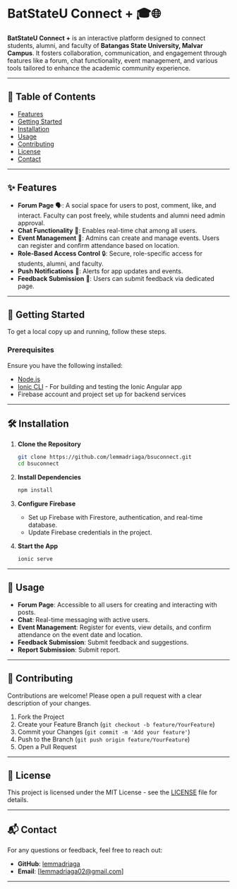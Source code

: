 
# BatStateU Connect + 🎓🌐

**BatStateU Connect +** is an interactive platform designed to connect students, alumni, and faculty of **Batangas State University, Malvar Campus**. 
It fosters collaboration, communication, and engagement through features like a forum, chat functionality, event management, 
and various tools tailored to enhance the academic community experience.

---

## 📖 Table of Contents

- [Features](#features)
- [Getting Started](#getting-started)
- [Installation](#installation)
- [Usage](#usage)
- [Contributing](#contributing)
- [License](#license)
- [Contact](#contact)

---

## ✨ Features

- **Forum Page** 🗣️: A social space for users to post, comment, like, and interact. Faculty can post freely, while students and alumni need admin approval.
- **Chat Functionality** 💬: Enables real-time chat among all users.
- **Event Management** 🎉: Admins can create and manage events. Users can register and confirm attendance based on location.
- **Role-Based Access Control** 🔒: Secure, role-specific access for students, alumni, and faculty.
- **Push Notifications** 📲: Alerts for app updates and events.
- **Feedback Submission** 📝: Users can submit feedback via dedicated page.

---

## 🚀 Getting Started

To get a local copy up and running, follow these steps.

### Prerequisites

Ensure you have the following installed:

- [Node.js](https://nodejs.org/)
- [Ionic CLI](https://ionicframework.com/getting-started) - For building and testing the Ionic Angular app
- Firebase account and project set up for backend services

---

## 🛠️ Installation

1. **Clone the Repository**

   ```bash
   git clone https://github.com/lemmadriaga/bsuconnect.git
   cd bsuconnect
   ```

2. **Install Dependencies**

   ```bash
   npm install
   ```

3. **Configure Firebase**

   - Set up Firebase with Firestore, authentication, and real-time database.
   - Update Firebase credentials in the project.

4. **Start the App**

   ```bash
   ionic serve
   ```

---

## 📲 Usage

- **Forum Page**: Accessible to all users for creating and interacting with posts.
- **Chat**: Real-time messaging with active users.
- **Event Management**: Register for events, view details, and confirm attendance on the event date and location.
- **Feedback Submission**: Submit feedback and suggestions.
- **Report Submission**: Submit report.

---

## 🤝 Contributing

Contributions are welcome! Please open a pull request with a clear description of your changes.

1. Fork the Project
2. Create your Feature Branch (`git checkout -b feature/YourFeature`)
3. Commit your Changes (`git commit -m 'Add your feature'`)
4. Push to the Branch (`git push origin feature/YourFeature`)
5. Open a Pull Request

---

## 📜 License

This project is licensed under the MIT License - see the [LICENSE](LICENSE) file for details.

---

## 📬 Contact

For any questions or feedback, feel free to reach out:

- **GitHub**: [lemmadriaga](https://github.com/lemmadriaga)
- **Email**: [lemmadriaga02@gmail.com]

---

